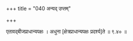 +++
title = "040 अन्यद् उप्तम्"

+++

एतावद्बीजप्राधान्यपक्षः । अधुना [क्षेत्रप्राधान्यपक्षः प्रदर्श्य]ते ॥ ९.४० ॥